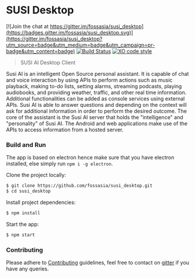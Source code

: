 # SUSI Desktop

[![Join the chat at https://gitter.im/fossasia/susi_desktop](https://badges.gitter.im/fossasia/susi_desktop.svg)](https://gitter.im/fossasia/susi_desktop?utm_source=badge&utm_medium=badge&utm_campaign=pr-badge&utm_content=badge) [![Build Status](https://travis-ci.org/fossasia/susi_desktop.svg?branch=master)](https://travis-ci.org/fossasia/susi_desktop) [![XO code style](https://img.shields.io/badge/code_style-XO-5ed9c7.svg)](https://github.com/sindresorhus/xo)


> SUSI AI Desktop Client

Susi AI is an intelligent Open Source personal assistant. It is capable of chat and voice interaction by using APIs to perform actions such as music playback, making to-do lists, setting alarms, streaming podcasts, playing audiobooks, and providing weather, traffic, and other real time information. Additional functionalities can be added as console services using external APIs. Susi AI is able to answer questions and depending on the context will ask for additional information in order to perform the desired outcome. The core of the assistant is the Susi AI server that holds the "intelligence" and "personality" of Susi AI. The Android and web applications make use of the APIs to access information from a hosted server.


### Build and Run

The app is based on electron hence make sure that you have electron installed, else simply run `npm i -g electron`.

Clone the project locally:
```sh
$ git clone https://github.com/fossasia/susi_desktop.git
$ cd susi_desktop
```

Install project dependencies:
```sh
$ npm install
```

Start the app:
```sh
$ npm start
```

### Contributing

Please adhere to [Contributing](https://github.com/fossasia/susi_desktop/blob/master/CONTRIBUTING.md) guidelines, feel free to contact on [gitter](https://gitter.im/fossasia/susi_desktop) if you have any queries.